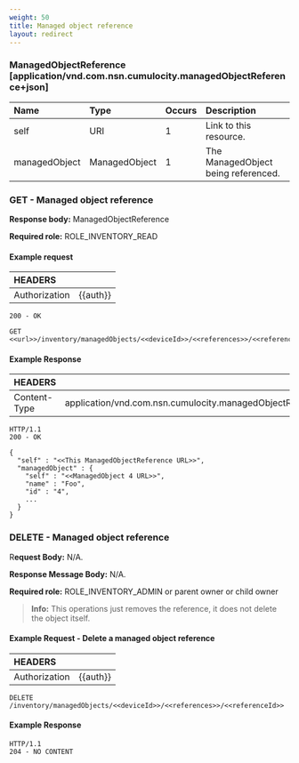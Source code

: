 ```yaml
---
weight: 50
title: Managed object reference
layout: redirect
---
```


### ManagedObjectReference [application/vnd.com.nsn.cumulocity.managedObjectReference+json]

|Name|Type|Occurs|Description|
|:---|:---|:-----|:----------|
|self|URI|1|Link to this resource.|
|managedObject|ManagedObject|1|The ManagedObject being referenced.|

### GET - Managed object reference

**Response body:** ManagedObjectReference

**Required role:** ROLE\_INVENTORY\_READ

#### Example request

|HEADERS||
|:---|:---|
|Authorization|{{auth}}

```http    
200 - OK

GET <<url>>/inventory/managedObjects/<<deviceId>>/<<references>>/<<referenceId>>
```

#### Example Response

|HEADERS||
|:---|:---|
|Content-Type|application/vnd.com.nsn.cumulocity.managedObjectReference+json;ver=...

```http
HTTP/1.1 
200 - OK

{
  "self" : "<<This ManagedObjectReference URL>>",
  "managedObject" : {
    "self" : "<<ManagedObject 4 URL>>",
    "name" : "Foo",
    "id" : "4",
    ...
  }
}
```

### DELETE - Managed object reference

R**equest Body:** N/A.

**Response Message Body:** N/A.

**Required role:** ROLE\_INVENTORY\_ADMIN or parent owner or child owner

> **Info:** This operations just removes the reference, it does not delete the object itself.

#### Example Request - Delete a managed object reference

|HEADERS||
|:---|:---|
|Authorization|{{auth}}

```http
DELETE /inventory/managedObjects/<<deviceId>>/<<references>>/<<referenceId>>
```

#### Example Response

```http
HTTP/1.1
204 - NO CONTENT
```